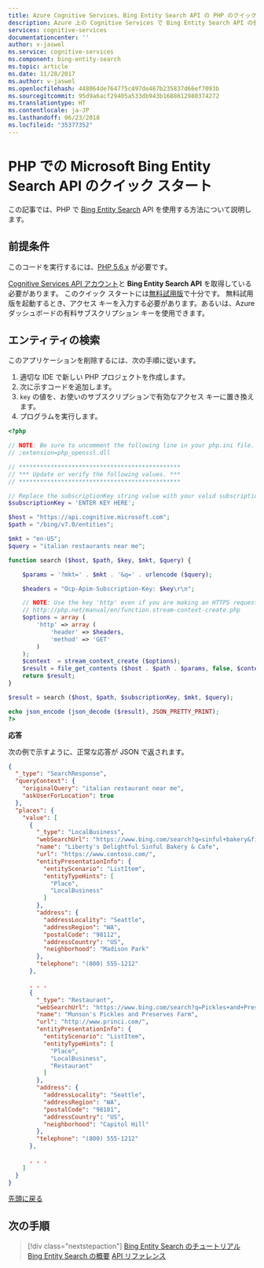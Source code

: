 ```yaml
---
title: Azure Cognitive Services、Bing Entity Search API の PHP のクイック スタート | Microsoft Docs
description: Azure 上の Cognitive Services で Bing Entity Search API の使用をすぐに開始するために役立つ情報とコード サンプルを提供します。
services: cognitive-services
documentationcenter: ''
author: v-jaswel
ms.service: cognitive-services
ms.component: bing-entity-search
ms.topic: article
ms.date: 11/28/2017
ms.author: v-jaswel
ms.openlocfilehash: 448064de764775c497de467b235837d66ef7093b
ms.sourcegitcommit: 95d9a6acf29405a533db943b1688612980374272
ms.translationtype: HT
ms.contentlocale: ja-JP
ms.lasthandoff: 06/23/2018
ms.locfileid: "35377352"
---
```

# <a name="quickstart-for-microsoft-bing-entity-search-api-with-php"></a>PHP での Microsoft Bing Entity Search API のクイック スタート 
<a name="HOLTop"></a>

この記事では、PHP で [Bing Entity Search](https://docs.microsoft.com/azure/cognitive-services/bing-entities-search/search-the-web) API を使用する方法について説明します。

## <a name="prerequisites"></a>前提条件

このコードを実行するには、[PHP 5.6.x](http://php.net/downloads.php) が必要です。

[Cognitive Services API アカウント](https://docs.microsoft.com/azure/cognitive-services/cognitive-services-apis-create-account)と **Bing Entity Search API** を取得している必要があります。 このクイック スタートには[無料試用版](https://azure.microsoft.com/try/cognitive-services/?api=bing-entity-search-api)で十分です。 無料試用版を起動するとき、アクセス キーを入力する必要があります。あるいは、Azure ダッシュボードの有料サブスクリプション キーを使用できます。

## <a name="search-entities"></a>エンティティの検索

このアプリケーションを削除するには、次の手順に従います。

1. 適切な IDE で新しい PHP プロジェクトを作成します。
2. 次に示すコードを追加します。
3. `key` の値を、お使いのサブスクリプションで有効なアクセス キーに置き換えます。
4. プログラムを実行します。

```php
<?php

// NOTE: Be sure to uncomment the following line in your php.ini file.
// ;extension=php_openssl.dll

// **********************************************
// *** Update or verify the following values. ***
// **********************************************

// Replace the subscriptionKey string value with your valid subscription key.
$subscriptionKey = 'ENTER KEY HERE';

$host = "https://api.cognitive.microsoft.com";
$path = "/bing/v7.0/entities";

$mkt = "en-US";
$query = "italian restaurants near me";

function search ($host, $path, $key, $mkt, $query) {

    $params = '?mkt=' . $mkt . '&q=' . urlencode ($query);

    $headers = "Ocp-Apim-Subscription-Key: $key\r\n";

    // NOTE: Use the key 'http' even if you are making an HTTPS request. See:
    // http://php.net/manual/en/function.stream-context-create.php
    $options = array (
        'http' => array (
            'header' => $headers,
            'method' => 'GET'
        )
    );
    $context  = stream_context_create ($options);
    $result = file_get_contents ($host . $path . $params, false, $context);
    return $result;
}

$result = search ($host, $path, $subscriptionKey, $mkt, $query);

echo json_encode (json_decode ($result), JSON_PRETTY_PRINT);
?>
```

**応答**

次の例で示すように、正常な応答が JSON で返されます。 

```json
{
  "_type": "SearchResponse",
  "queryContext": {
    "originalQuery": "italian restaurant near me",
    "askUserForLocation": true
  },
  "places": {
    "value": [
      {
        "_type": "LocalBusiness",
        "webSearchUrl": "https://www.bing.com/search?q=sinful+bakery&filters=local...",
        "name": "Liberty's Delightful Sinful Bakery & Cafe",
        "url": "https://www.contoso.com/",
        "entityPresentationInfo": {
          "entityScenario": "ListItem",
          "entityTypeHints": [
            "Place",
            "LocalBusiness"
          ]
        },
        "address": {
          "addressLocality": "Seattle",
          "addressRegion": "WA",
          "postalCode": "98112",
          "addressCountry": "US",
          "neighborhood": "Madison Park"
        },
        "telephone": "(800) 555-1212"
      },

      . . .
      {
        "_type": "Restaurant",
        "webSearchUrl": "https://www.bing.com/search?q=Pickles+and+Preserves...",
        "name": "Munson's Pickles and Preserves Farm",
        "url": "http://www.princi.com/",
        "entityPresentationInfo": {
          "entityScenario": "ListItem",
          "entityTypeHints": [
            "Place",
            "LocalBusiness",
            "Restaurant"
          ]
        },
        "address": {
          "addressLocality": "Seattle",
          "addressRegion": "WA",
          "postalCode": "98101",
          "addressCountry": "US",
          "neighborhood": "Capitol Hill"
        },
        "telephone": "(800) 555-1212"
      },
      
      . . .
    ]
  }
}
```

[先頭に戻る](#HOLTop)

## <a name="next-steps"></a>次の手順

> [!div class="nextstepaction"]
> [Bing Entity Search のチュートリアル](../tutorial-bing-entities-search-single-page-app.md)
> [Bing Entity Search の概要](../search-the-web.md )
> [API リファレンス](https://docs.microsoft.com/rest/api/cognitiveservices/bing-entities-api-v7-reference)
